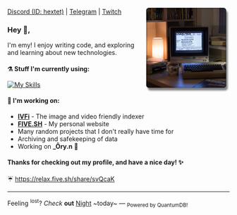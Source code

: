 <p>
  <img width="190" align='right' src="./assets/computer.png">
</p>

[Discord (ID: hextet)](https://discordapp.com/users/770723525874810890) | [Telegram](https://t.me/actualemy) | [Twitch](https://www.twitch.tv/2020)

### Hey 👋,

I'm emy! I enjoy writing code, and exploring and learning about new technologies.

#### ⚗️ Stuff I'm currently using:
[![My Skills](https://skillicons.dev/icons?i=nginx,docker,ts,rust,cs,c,sass,git,aws,react,bash,bun,kotlin,tauri,vscode,postgres,php,py,vite,gradle,linux,neovim,md,obsidian&perline=8)](https://skillicons.dev)

#### 🔨 I'm working on:
* **[IVFi](https://git.five.sh/ivfi/)** - The image and video friendly indexer
* **[FIVE.SH](https://five.sh/)** - My personal website
* Many random projects that I don't really have time for
* Archiving and safekeeping of data
* Working on **_Ôry.n** :eyes:

#### Thanks for checking out my profile, and have a nice day! :sparkles:

:umbrella: <a href="https://relax.five.sh/share/svQcaK" target="_blank">https://relax.five.sh/share/svQcaK</a>

---

Feeling <sup>lost</sup>? _Check_ **out** <a href="https://night.gg/" target="_blank">Night</a> ~today~ — <sub>Powered by QuantumDB!</sub>
